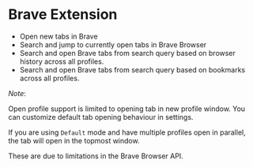 # Brave Extension

- Open new tabs in Brave
- Search and jump to currently open tabs in Brave Browser
- Search and open Brave tabs from search query based on browser history across all profiles.
- Search and open Brave tabs from search query based on bookmarks across all profiles.

*Note*:

Open profile support is limited to opening tab in new profile window. You can customize default tab opening behaviour in settings.

If you are using `Default` mode and have multiple profiles open in parallel, the tab will open in the topmost window.

These are due to limitations in the Brave Browser API.